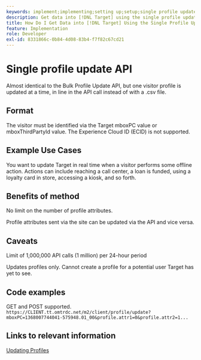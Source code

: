 ```yaml
---
keywords: implement;implementing;setting up;setup;single profile update
description: Get data into [!DNL Target] using the single profile update API.
title: How Do I Get Data into [!DNL Target] Using the Single Profile Update API?
feature: Implementation
role: Developer
exl-id: 8331866c-0b84-4d08-83b4-f7f82c67cd21
---
```

# Single profile update API

Almost identical to the Bulk Profile Update API, but one visitor profile is updated at a time, in line in the API call instead of with a .csv file.

## Format

The visitor must be identified via the Target mboxPC value or mboxThirdPartyId value. The Experience Cloud ID (ECID) is not supported.

## Example Use Cases

You want to update Target in real time when a visitor performs some offline action. Actions can include reaching a call center, a loan is funded, using a loyalty card in store, accessing a kiosk, and so forth.

## Benefits of method

No limit on the number of profile attributes.

Profile attributes sent via the site can be updated via the API and vice versa.

## Caveats

Limit of 1,000,000 API calls (1 million) per 24-hour period

Updates profiles only. Cannot create a profile for a potential user Target has yet to see.

## Code examples

GET and POST supported. `https://CLIENT.tt.omtrdc.net/m2/client/profile/update?mboxPC=1368007744041-575948.01_00&profile.attr1=0&profile.attr2=1...`

## Links to relevant information

[Updating Profiles](https://developers.adobetarget.com/api/#updating-profiles)
